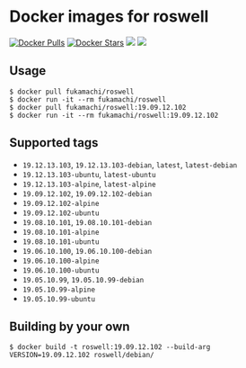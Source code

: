 # Docker images for roswell

[![Docker Pulls](https://img.shields.io/docker/pulls/fukamachi/roswell.svg)](https://hub.docker.com/r/fukamachi/roswell/)
[![Docker Stars](https://img.shields.io/docker/stars/fukamachi/roswell.svg)](https://hub.docker.com/r/fukamachi/roswell/)
[![](https://images.microbadger.com/badges/version/fukamachi/roswell.svg)](https://microbadger.com/images/fukamachi/roswell)
[![](https://images.microbadger.com/badges/image/fukamachi/roswell.svg)](https://microbadger.com/images/fukamachi/roswell)

## Usage

```
$ docker pull fukamachi/roswell
$ docker run -it --rm fukamachi/roswell
$ docker pull fukamachi/roswell:19.09.12.102
$ docker run -it --rm fukamachi/roswell:19.09.12.102
```

## Supported tags

- `19.12.13.103`, `19.12.13.103-debian`, `latest`, `latest-debian`
- `19.12.13.103-ubuntu`, `latest-ubuntu`
- `19.12.13.103-alpine`, `latest-alpine`
- `19.09.12.102`, `19.09.12.102-debian`
- `19.09.12.102-alpine`
- `19.09.12.102-ubuntu`
- `19.08.10.101`, `19.08.10.101-debian`
- `19.08.10.101-alpine`
- `19.08.10.101-ubuntu`
- `19.06.10.100`, `19.06.10.100-debian`
- `19.06.10.100-alpine`
- `19.06.10.100-ubuntu`
- `19.05.10.99`, `19.05.10.99-debian`
- `19.05.10.99-alpine`
- `19.05.10.99-ubuntu`

## Building by your own

```
$ docker build -t roswell:19.09.12.102 --build-arg VERSION=19.09.12.102 roswell/debian/
```
